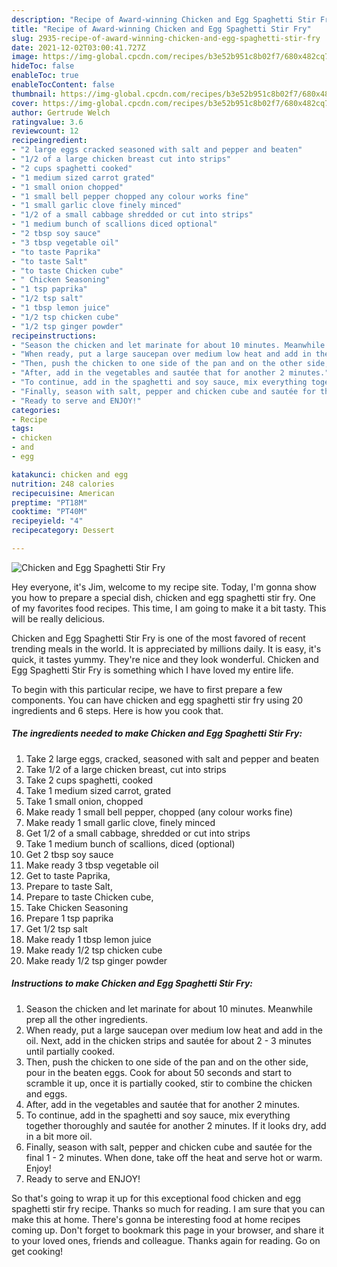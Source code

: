 ```yaml
---
description: "Recipe of Award-winning Chicken and Egg Spaghetti Stir Fry"
title: "Recipe of Award-winning Chicken and Egg Spaghetti Stir Fry"
slug: 2935-recipe-of-award-winning-chicken-and-egg-spaghetti-stir-fry
date: 2021-12-02T03:00:41.727Z
image: https://img-global.cpcdn.com/recipes/b3e52b951c8b02f7/680x482cq70/chicken-and-egg-spaghetti-stir-fry-recipe-main-photo.jpg
hideToc: false
enableToc: true
enableTocContent: false
thumbnail: https://img-global.cpcdn.com/recipes/b3e52b951c8b02f7/680x482cq70/chicken-and-egg-spaghetti-stir-fry-recipe-main-photo.jpg
cover: https://img-global.cpcdn.com/recipes/b3e52b951c8b02f7/680x482cq70/chicken-and-egg-spaghetti-stir-fry-recipe-main-photo.jpg
author: Gertrude Welch
ratingvalue: 3.6
reviewcount: 12
recipeingredient:
- "2 large eggs cracked seasoned with salt and pepper and beaten"
- "1/2 of a large chicken breast cut into strips"
- "2 cups spaghetti cooked"
- "1 medium sized carrot grated"
- "1 small onion chopped"
- "1 small bell pepper chopped any colour works fine"
- "1 small garlic clove finely minced"
- "1/2 of a small cabbage shredded or cut into strips"
- "1 medium bunch of scallions diced optional"
- "2 tbsp soy sauce"
- "3 tbsp vegetable oil"
- "to taste Paprika"
- "to taste Salt"
- "to taste Chicken cube"
- " Chicken Seasoning"
- "1 tsp paprika"
- "1/2 tsp salt"
- "1 tbsp lemon juice"
- "1/2 tsp chicken cube"
- "1/2 tsp ginger powder"
recipeinstructions:
- "Season the chicken and let marinate for about 10 minutes. Meanwhile prep all the other ingredients."
- "When ready, put a large saucepan over medium low heat and add in the oil. Next, add in the chicken strips and sautée for about 2 - 3 minutes until partially cooked."
- "Then, push the chicken to one side of the pan and on the other side, pour in the beaten eggs. Cook for about 50 seconds and start to scramble it up, once it is partially cooked, stir to combine the chicken and eggs."
- "After, add in the vegetables and sautée that for another 2 minutes."
- "To continue, add in the spaghetti and soy sauce, mix everything together thoroughly and sautée for another 2 minutes. If it looks dry, add in a bit more oil."
- "Finally, season with salt, pepper and chicken cube and sautée for the final 1 - 2 minutes. When done, take off the heat and serve hot or warm. Enjoy!"
- "Ready to serve and ENJOY!"
categories:
- Recipe
tags:
- chicken
- and
- egg

katakunci: chicken and egg 
nutrition: 248 calories
recipecuisine: American
preptime: "PT18M"
cooktime: "PT40M"
recipeyield: "4"
recipecategory: Dessert

---
```



![Chicken and Egg Spaghetti Stir Fry](https://img-global.cpcdn.com/recipes/b3e52b951c8b02f7/680x482cq70/chicken-and-egg-spaghetti-stir-fry-recipe-main-photo.jpg)

Hey everyone, it's Jim, welcome to my recipe site. Today, I'm gonna show you how to prepare a special dish, chicken and egg spaghetti stir fry. One of my favorites food recipes. This time, I am going to make it a bit tasty. This will be really delicious.



Chicken and Egg Spaghetti Stir Fry is one of the most favored of recent trending meals in the world. It is appreciated by millions daily. It is easy, it's quick, it tastes yummy. They're nice and they look wonderful. Chicken and Egg Spaghetti Stir Fry is something which I have loved my entire life.


To begin with this particular recipe, we have to first prepare a few components. You can have chicken and egg spaghetti stir fry using 20 ingredients and 6 steps. Here is how you cook that.

<!--inarticleads1-->

##### The ingredients needed to make Chicken and Egg Spaghetti Stir Fry:

1. Take 2 large eggs, cracked, seasoned with salt and pepper and beaten
1. Take 1/2 of a large chicken breast, cut into strips
1. Take 2 cups spaghetti, cooked
1. Take 1 medium sized carrot, grated
1. Take 1 small onion, chopped
1. Make ready 1 small bell pepper, chopped (any colour works fine)
1. Make ready 1 small garlic clove, finely minced
1. Get 1/2 of a small cabbage, shredded or cut into strips
1. Take 1 medium bunch of scallions, diced (optional)
1. Get 2 tbsp soy sauce
1. Make ready 3 tbsp vegetable oil
1. Get to taste Paprika,
1. Prepare to taste Salt,
1. Prepare to taste Chicken cube,
1. Take  Chicken Seasoning
1. Prepare 1 tsp paprika
1. Get 1/2 tsp salt
1. Make ready 1 tbsp lemon juice
1. Make ready 1/2 tsp chicken cube
1. Make ready 1/2 tsp ginger powder




<!--inarticleads2-->

##### Instructions to make Chicken and Egg Spaghetti Stir Fry:

1. Season the chicken and let marinate for about 10 minutes. Meanwhile prep all the other ingredients.
1. When ready, put a large saucepan over medium low heat and add in the oil. Next, add in the chicken strips and sautée for about 2 - 3 minutes until partially cooked.
1. Then, push the chicken to one side of the pan and on the other side, pour in the beaten eggs. Cook for about 50 seconds and start to scramble it up, once it is partially cooked, stir to combine the chicken and eggs.
1. After, add in the vegetables and sautée that for another 2 minutes.
1. To continue, add in the spaghetti and soy sauce, mix everything together thoroughly and sautée for another 2 minutes. If it looks dry, add in a bit more oil.
1. Finally, season with salt, pepper and chicken cube and sautée for the final 1 - 2 minutes. When done, take off the heat and serve hot or warm. Enjoy!
1. Ready to serve and ENJOY!



So that's going to wrap it up for this exceptional food chicken and egg spaghetti stir fry recipe. Thanks so much for reading. I am sure that you can make this at home. There's gonna be interesting food at home recipes coming up. Don't forget to bookmark this page in your browser, and share it to your loved ones, friends and colleague. Thanks again for reading. Go on get cooking!
